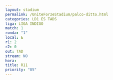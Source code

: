 ```yaml
---
layout: stadium
permalink: /UniteForzeStadium/palco-ditto.html
categories: LD1 ES TADS
liga: LIGA INDIGO
match: 1
ronda: "1"
local: E
r1: 2
r2: 0
out: TAD
stream: NO
hora: 
title: R11
priority: "85"
---
```


